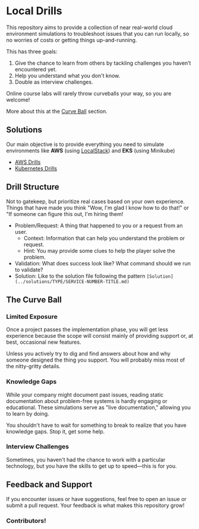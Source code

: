 # Local Drills

This repository aims to provide a collection of near real-world cloud environment simulations to troubleshoot issues that you can run locally, so no worries of costs or getting things up-and-running.

This has three goals:

1. Give the chance to learn from others by tackling challenges you haven’t encountered yet.
2. Help you understand what you don't know.
3. Double as interview challenges.

Online course labs will rarely throw curveballs your way, so you are welcome!

More about this at the [Curve Ball](#the-curve-ball) section.

## Solutions

Our main objective is to provide everything you need to simulate environments like **AWS** (using [LocalStack](https://docs.localstack.cloud/)) and **EKS** (using Minikube)

- [AWS Drills](./localstack/README.md)
- [Kubernetes Drills](./minikube/README.md)

## Drill Structure

Not to gatekeep, but prioritize real cases based on your own experience. Things that have made you think "Wow, I'm glad I know how to do that!" or "If someone can figure this out, I'm hiring them!

- Problem/Request: A thing that happened to you or a request from an user.
    - Context: Information that can help you understand the problem or request.
    - Hint: You may provide some clues to help the player solve the problem.
- Validation: What does success look like? What command should we run to validate?
- Solution: Like to the solution file following the pattern `[Solution](../solutions/TYPE/SERVICE-NUMBER-TITLE.md)`


## The Curve Ball

### Limited Exposure

Once a project passes the implementation phase, you will get less experience because the scope will consist mainly of providing support or, at best, occasional new features.

Unless you actively try to dig and find answers about how and why someone designed the thing you support. You will probably miss most of the nitty-gritty details.


### Knowledge Gaps

While your company might document past issues, reading static documentation about problem-free systems is hardly engaging or educational. These simulations serve as "live documentation," allowing you to learn by doing.

You shouldn't have to wait for something to break to realize that you have knowledge gaps. Stop it, get some help.

### Interview Challenges

Sometimes, you haven't had the chance to work with a particular technology, but you have the skills to get up to speed—this is for you.


## Feedback and Support

If you encounter issues or have suggestions, feel free to open an issue or submit a pull request. Your feedback is what makes this repository grow!

### Contributors!

